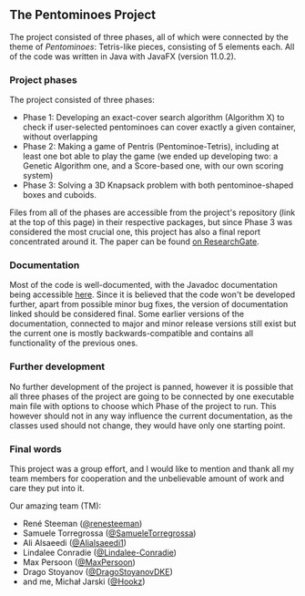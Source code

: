 ## The Pentominoes Project

The project consisted of three phases, all of which were connected by the theme of *Pentominoes*: Tetris-like pieces, consisting of 5 elements each. All of the code was written in Java with JavaFX (version 11.0.2).

### Project phases
The project consisted of three phases:
* Phase 1: Developing an exact-cover search algorithm (Algorithm X) to check if user-selected pentominoes can cover exactly a given container, without overlapping
* Phase 2: Making a game of Pentris (Pentominoe-Tetris), including at least one bot able to play the game (we ended up developing two: a Genetic Algorithm one, and a Score-based one, with our own scoring system)
* Phase 3: Solving a 3D Knapsack problem with both pentominoe-shaped boxes and cuboids.

Files from all of the phases are accessible from the project's repository (link at the top of this page) in their respective packages, but since Phase 3 was considered the most crucial one, this project has also a final report concentrated around it. The paper can be found [on ResearchGate](https://www.researchgate.net/publication/338749799_3D_Knapsack_Problem).

### Documentation
Most of the code is well-documented, with the Javadoc documentation being accessible [here](javadoc). Since it is believed that the code won't be developed further, apart from possible minor bug fixes, the version of documentation linked should be considered final. Some earlier versions of the documentation, connected to major and minor release versions still exist but the current one is mostly backwards-compatible and contains all functionality of the previous ones.

### Further development

No further development of the project is panned, however it is possible that all three phases of the project are going to be connected by one executable main file with options to choose which Phase of the project to run. This however should not in any way influence the current documentation, as the classes used should not change, they would have only one starting point.

### Final words

This project was a group effort, and I would like to mention and thank all my team members for cooperation and the unbelievable amount of work and care they put into it.

Our amazing team (TM):
* René Steeman ([@renesteeman](https://github.com/renesteeman))
* Samuele Torregrossa ([@SamueleTorregrossa](https://github.com/SamueleTorregrossa))
* Ali Alsaeedi ([@Alialsaeedi1](https://github.com/Alialsaeedi1))
* Lindalee Conradie ([@Lindalee-Conradie](https://github.com/Lindalee-Conradie))
* Max Persoon ([@MaxPersoon](https://github.com/MaxPersoon))
* Drago Stoyanov ([@DragoStoyanovDKE](https://github.com/DragoStoyanovDKE))
* and me, Michał Jarski ([@Hookz](https://www.github.com/Hookz))
